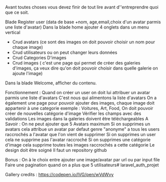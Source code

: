 Avant toutes choses vous devez finir de tout lire avant d''entreprendre quoi que ce soit.

Blade Register user (data de base +nom, age,email,choix d'un avatar parmis une liste d'avatar)
Dans la blade home ajouter 4 onglets dans un menu vertical
- Crud avatars (ce sont des images on doit pouvoir choisir un nom pour chaque image) 
- Crud utilisateurs ou on peut changer leurs données
- Crud Categories D'images
- Crud images ( c'est une page qui permet de créer des galeries d'images, ça veux dire qu'on doit pouvoir choisir dans quelle galerie on ajoute l'image)

Dans la blade Welcome, afficher du contenu.

Fonctionnement : 
Quand on créer un user on doit lui attribuer un avatar parmis une liste d'avatars
C'est nous qui alimentons la liste d'avatars 
On a également une page pour pouvoir ajouter des images, chaque image doit appartenir à une categorie exemple : Voitures, Art, Food, 
On doit pouvoir créer de nouvelles catégorie d'image
Vérifier les champs avec des validations
Les images dans la galeries doivent être téléchargeables
A Savoir :
On ne peut ajouter que 5 Avatars maximum
Si on supprimes un avatars cela attribue un avatar par defaut genre "anonyme" a tous les users raccrochés a l'avatar que l'on vient de supprimer
Si on supprimes un user cela ne supprime pas l'avatar raccroché
Si on supprimes une catégorie d'image cela supprime toutes les images raccrochés a cette catégorie
Le design doit être soigné
Il faut un repository github

Bonus : 
On à le choix entre ajouter une image/avatar par url ou par input file
Faire une pagination quand on a plus que 5 utilisateurs# laravel_auth_projet


Gallery credits : https://codepen.io/IVG/pen/wVdWvy